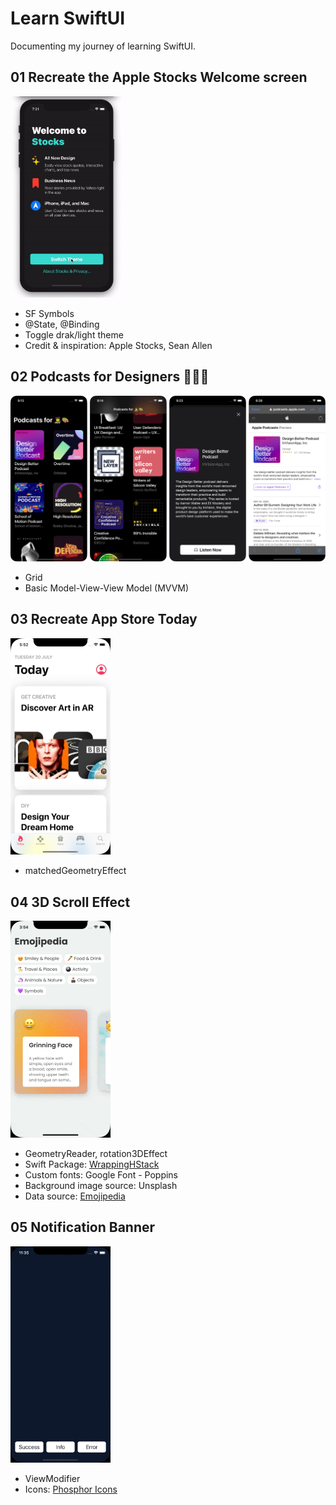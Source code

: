 # Learn SwiftUI

Documenting my journey of learning SwiftUI.

## 01 Recreate the Apple Stocks Welcome screen
<img src="./screenshots/01-apple-stocks.gif" width="180" alt="recreate the apple stocks welcome screen">

- SF Symbols
- @State, @Binding
- Toggle drak/light theme
- Credit & inspiration: Apple Stocks, Sean Allen


## 02 Podcasts for Designers 👩‍🎨🎨

<img src="./screenshots/02-podcasts.png" width="680px" alt="podcasts for designers">

- Grid 
- Basic Model-View-View Model (MVVM)


## 03 Recreate App Store Today

<img src="./screenshots/03-appstore-today.gif" alt="recreate app store today" width="160">

- matchedGeometryEffect

## 04 3D Scroll Effect

<img src="./screenshots/04-3d-scroll-effect.gif" alt="3d scroll effect" width="160">

- GeometryReader, rotation3DEffect
- Swift Package: [WrappingHStack](https://github.com/dkk/WrappingHStack)
- Custom fonts: Google Font - Poppins
- Background image source: Unsplash
- Data source: [Emojipedia](https://emojipedia.org/)

## 05 Notification Banner

<img src="./screenshots/05-notification-banner.gif" alt="notification banner" width="160">

- ViewModifier
- Icons: [Phosphor Icons](https://phosphoricons.com/)




